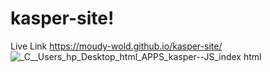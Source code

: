 # kasper-site!

Live Link  https://moudy-wold.github.io/kasper-site/
![_C__Users_hp_Desktop_html_APPS_kasper--JS_index html](https://user-images.githubusercontent.com/83995707/163664304-19c079fb-f830-4e85-bb14-f913a0e07830.png)
